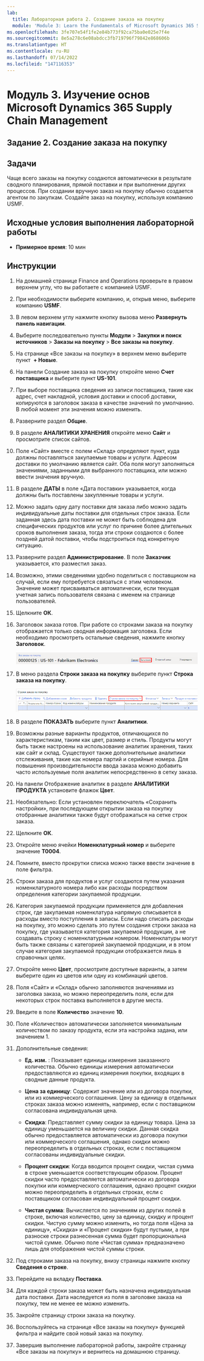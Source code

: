 ```yaml
---
lab:
  title: Лабораторная работа 2. Создание заказа на покупку
  module: 'Module 3: Learn the Fundamentals of Microsoft Dynamics 365 Supply Chain Management'
ms.openlocfilehash: 3fe707e54f1fe2e84b773f92ca75ba0e025e7f4e
ms.sourcegitcommit: 8e5a278c6e08abdcc3fb719796f79842e868606b
ms.translationtype: HT
ms.contentlocale: ru-RU
ms.lasthandoff: 07/14/2022
ms.locfileid: "147116353"
---
```

# <a name="module-3-learn-the-fundamentals-of-microsoft-dynamics-365-supply-chain-management"></a>Модуль 3. Изучение основ Microsoft Dynamics 365 Supply Chain Management

## <a name="lab-2---create-a-purchase-order"></a>Задание 2. Создание заказа на покупку

## <a name="objectives"></a>Задачи

Чаще всего заказы на покупку создаются автоматически в результате сводного планирования, прямой поставки и при выполнении других процессов. При создании вручную заказ на покупку обычно создается агентом по закупкам. Создайте заказ на покупку, используя компанию USMF.

## <a name="lab-setup"></a>Исходные условия выполнения лабораторной работы

   - **Примерное время**: 10 мин

## <a name="instructions"></a>Инструкции

1. На домашней странице Finance and Operations проверьте в правом верхнем углу, что вы работаете с компанией USMF.

1. При необходимости выберите компанию, и, открыв меню, выберите компанию **USMF**.

1. В левом верхнем углу нажмите кнопку вызова меню **Развернуть панель навигации**.

1. Выберите последовательно пункты **Модули** > **Закупки и поиск источников** > **Заказы на покупку** > **Все заказы на покупку**.

1. На странице «Все заказы на покупку» в верхнем меню выберите пункт  **+ Новые**.

1. На панели Создание заказа на покупку откройте меню **Счет поставщика** и выберите пункт **US-101**.

1. При выборе поставщика сведения из записи поставщика, такие как адрес, счет накладной, условия доставки и способ доставки, копируются в заголовок заказа в качестве значений по умолчанию. В любой момент эти значения можно изменить.

1. Разверните раздел **Общие**.

1. В разделе **АНАЛИТИКИ ХРАНЕНИЯ** откройте меню **Сайт** и просмотрите список сайтов.

1. Поле «Сайт» вместе с полем «Склад» определяют пункт, куда должны поставляться закупаемые товары и услуги. Адресом доставки по умолчанию является сайт. Оба поля могут заполняться значениями, заданными для выбранного поставщика, или можно ввести значения вручную.

1. В разделе **ДАТЫ** в поле «Дата поставки» указывается, когда должны быть поставлены закупленные товары и услуги.

1. Можно задать одну дату поставки для заказа либо можно задать индивидуальные даты поставки для отдельных строк заказа. Если заданная здесь дата поставки не может быть соблюдена для специфических продуктов или услуг по причине более длительных сроков выполнения заказа, тогда эти строки создаются с более поздней датой поставки, чтобы подстроиться под конкретную ситуацию.

1. Разверните раздел **Администрирование**. В поле **Заказчик** указывается, кто разместил заказ.

1. Возможно, этими сведениями удобно поделиться с поставщиком на случай, если ему потребуется связаться с этим человеком. Значение может присваиваться автоматически, если текущая учетная запись пользователя связана с именем на странице пользователей.

1. Щелкните **ОК**.

1. Заголовок заказа готов. При работе со строками заказа на покупку отображается только сводная информация заголовка. Если необходимо просмотреть остальные сведения, нажмите кнопку **Заголовок**.

    ![Экранное изображение, показывающее местоположение меню заголовка](./media/lp1-m3-purchase-order-header-option.png)

1. В меню раздела **Строки заказа на покупку** выберите пункт **Строка заказа на покупку**.

    ![Экранное изображение, показывающее местоположение пункта меню «Строка заказа на покупку»](./media/lp1-m3-purchase-order-purchase-order-line-menu.png)

1. В разделе **ПОКАЗАТЬ** выберите пункт **Аналитики**.

1. Возможны разные варианты продуктов, отличающихся по характеристикам, таким как цвет, размер и стиль. Продукты могут быть также настроены на использование аналитик хранения, таких как сайт и склад. Существуют также дополнительные аналитики отслеживания, такие как номера партий и серийные номера. Для повышения производительности ввода заказа можно добавить часто используемые поля аналитик непосредственно в сетку заказа.

1. На панели Отображение аналитик в разделе **АНАЛИТИКИ ПРОДУКТА** установите флажок **Цвет**.

1. Необязательно: Если установлен переключатель «Сохранить настройки», при последующем открытии заказа на покупку отобранные аналитики также будут отображаться на сетке строк заказа.

1. Щелкните **ОК**.

1. Откройте меню ячейки **Номенклатурный номер** и выберите значение **T0004**.

1. Помните, вместо прокрутки списка можно также ввести значение в поле фильтра.

1. Строки заказа для продуктов и услуг создаются путем указания номенклатурного номера либо как расходы посредством определения категории закупаемой продукции.

1. Категория закупаемой продукции применяется для добавления строк, где закупаемая номенклатура напрямую списывается в расходы вместо поступления в запасы. Если надо списать расходы на покупку, это можно сделать это путем создания строки заказа на покупку, где указывается категория закупаемой продукции, а не создавать строку с номенклатурным номером. Номенклатуры могут быть также связаны с категорией закупаемой продукции, и в этом случае категория закупаемой продукции отображается лишь в справочных целях.

1. Откройте меню **Цвет**, просмотрите доступные варианты, а затем выберите один из цветов или одну из комбинаций цветов.

1. Поля «Сайт» и «Склад» обычно заполняются значениями из заголовка заказа, но можно переопределить поля, если для некоторых строк поставка выполняется в другие места.

1. Введите в поле **Количество** значение **10**.

1. Поле «Количество» автоматически заполняется минимальным количеством по заказу продукта, если эта настройка задана, или значением 1.

1. Дополнительные сведения:

    - **Ед. изм.** : Показывает единицы измерения заказанного количества. Обычно единицы измерения автоматически предоставляются из единиц измерения покупки, входящих в сводные данные продукта.

    - **Цена за единицу**: Содержит значение или из договора покупки, или из коммерческого соглашения. Цену за единицу в отдельных строках заказа можно изменять, например, если с поставщиком согласована индивидуальная цена.

    - **Скидка**: Представляет сумму скидки за единицу товара. Цена за единицу уменьшается на величину скидки. Данная скидка обычно предоставляется автоматически из договора покупки или коммерческого соглашения, однако скидки можно переопределить в отдельных строках, если с поставщиком согласованы индивидуальные скидки.

    - **Процент скидки**: Когда вводится процент скидки, чистая сумма в строке уменьшается соответствующим образом. Процент скидки часто предоставляется автоматически из договора покупки или коммерческого соглашения, однако процент скидки можно переопределить в отдельных строках, если с поставщиком согласован индивидуальный процент скидки.

    - **Чистая сумма**: Вычисляется по значениям из других полей в строке, включая количество, цену за единицу, скидку и процент скидки. Чистую сумму можно изменить, но тогда поля «Цена за единицу», «Скидка» и «Процент скидки» будут пустыми, а при разноске строки разнесенная сумма будет пропорциональна чистой сумме. Обычно поле «Чистая сумма» предназначено лишь для отображения чистой суммы строки.

1. Под строками заказа на покупку, внизу страницы нажмите кнопку **Сведения о строке**.

1. Перейдите на вкладку **Поставка**.

1. Для каждой строки заказа может быть назначена индивидуальная дата поставки. Дата наследуется из поля в заголовке заказа на покупку, тем не менее ее можно изменить.

1. Закройте страницу строки заказа на покупку.

1. Воспользуйтесь на странице «Все заказы на покупку» функцией фильтра и найдите свой новый заказ на покупку.

1. Завершив выполнение лабораторной работы, закройте страницу «Все заказы на покупку» и вернитесь на домашнюю страницу.
